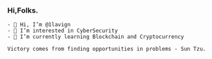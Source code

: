 ### Hi,Folks.
```
- 👋 Hi, I’m @1lavign
- 👀 I’m interested in CyberSecurity 
- 🌱 I’m currently learning Blockchain and Cryptocurrency 
```

```
Victory comes from finding opportunities in problems - Sun Tzu.
```
<!---
1lavign/1lavign is a ✨ special ✨ repository because its `README.md` (this file) appears on your GitHub profile.
You can click the Preview link to take a look at your changes.
--->
